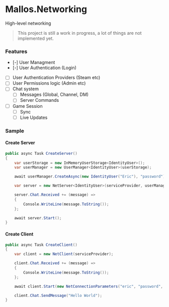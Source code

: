 # Mallos.Networking
High-level networking

> This project is still a work in progress, a lot of things are not implemented yet.

### Features

- [-] User Managment
- [-] User Authentication (Login)
- [ ] User Authentication Providers (Steam etc)
- [ ] User Permissions logic (Admin etc)
- [ ] Chat system
	- [ ] Messages (Global, Channel, DM)
	- [ ] Server Commands
- [ ] Game Session
    - [ ] Sync
    - [ ] Live Updates

### Sample

#### Create Server
```cs
public async Task CreateServer()
{
	var userStorage = new InMemoryUserStorage<IdentityUser>();
	var userManager = new UserManager<IdentityUser>(userStorage);

	await userManager.CreateAsync(new IdentityUser("Eric"), "password");

	var server = new NetServer<IdentityUser>(serviceProvider, userManager);

	server.Chat.Received += (message) =>
	{
		Console.WriteLine(message.ToString());
	};

	await server.Start();
}
```

#### Create Client
```cs
public async Task CreateClient()
{
	var client = new NetClient(serviceProvider);

	client.Chat.Received += (message) =>
	{
		Console.WriteLine(message.ToString());
	};

	await client.Start(new NetConnectionParameters("eric", "password", "localhost"));

	client.Chat.SendMessage("Hello World");
}
```
